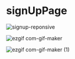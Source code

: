 # signUpPage

![signup-reponsive](https://user-images.githubusercontent.com/70611956/162647442-600adba4-4971-4621-846f-47ea5a644059.gif)

![ezgif com-gif-maker](https://user-images.githubusercontent.com/70611956/162658430-d8c94222-060b-4532-bac3-cb179fc00e6c.gif)

![ezgif com-gif-maker (1)](https://user-images.githubusercontent.com/70611956/162659102-222b7305-0081-4b95-9952-943b06733305.gif)
